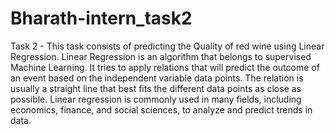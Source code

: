 # Bharath-intern_task2
Task 2 - This task consists of predicting the Quality of red wine using Linear Regression. Linear Regression is an algorithm that belongs to supervised Machine Learning. It tries to apply relations that will predict the outcome of an event based on the independent variable data points. The relation is usually a straight line that best fits the different data points as close as possible. Linear regression is commonly used in many fields, including economics, finance, and social sciences, to analyze and predict trends in data.
